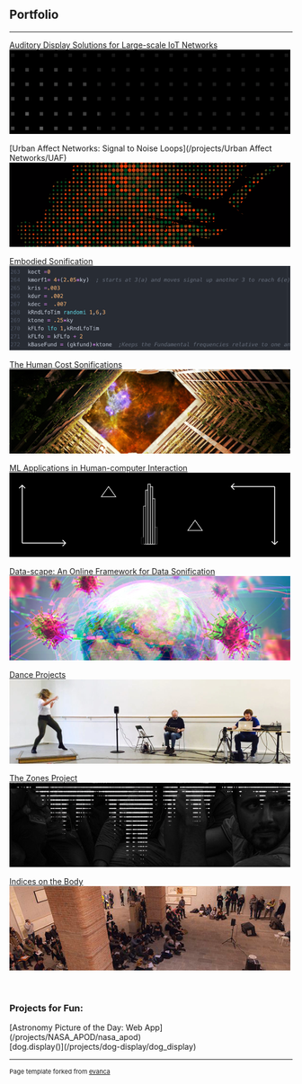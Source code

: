 ## Portfolio
<!-- //Use some ahref tags to make the images link across to the pages also -->

---

[Auditory Display Solutions for Large-scale IoT Networks](/projects/ad_iot/ad_iot)<br />
<a href="/projects/ad_iot/ad_iot">
<img src="images/tabs/ADIOTtab3.png?raw=true"/>
</a>

[Urban Affect Networks: Signal to Noise Loops](/projects/Urban Affect Networks/UAF)<br />
<a href="/projects/Urban Affect Networks/UAF">
<img src="images/tabs/DATAtab.png?raw=true"/>
</a>

[Embodied Sonification](/projects/embodied_sonification/embodied_sonification)<br />
<a href="/projects/embodied_sonification/embodied_sonification">
<img src="images/tabs/EStab.png?raw=true"/>
</a>

[The Human Cost Sonifications](/projects/human_cost/human_cost)<br />
<a href="/projects/https://www.stephenroddy.com/p/main.html">
<img src="images/tabs/HCtab.png?raw=true"/>
</a>

[ML Applications in Human-computer Interaction](/projects/ML_HCI/ML_HCI)<br />
<a href="/projects/ML_HCI/ML_HCI">
<img src="images/tabs/GEStab.png?raw=true"/>
</a>

[Data-scape: An Online Framework for Data Sonification](/projects/data-scape/data-scape)<br />
<a href="/projects/data-scape/data-scape">
<img src="images/tabs/dsTab2.png?raw=true"/>
</a>

[Dance Projects](/projects/dance/dance)<br />
<a href="/projects/dance/dance">
<img src="images/tabs/DANCEtab.png?raw=true"/>
</a>

[The Zones Project](/projects/zones/zones)<br />
<a href="/projects/zones/zones">
<img src="images/tabs/ZNStab.jpg?raw=true"/>
</a>

[Indices on the Body](/projects/indices/indices_audio)<br />
<a href="/projects/indices/indices_audio">
<img src="images/tabs/JLNtab.png?raw=true"/>
</a>

<br />

<h3>Projects for Fun: </h3>
[Astronomy Picture of the Day: Web App](/projects/NASA_APOD/nasa_apod)<br />
[dog.display()](/projects/dog-display/dog_display)<br />


---
<p style="font-size:11px">Page template forked from <a href="https://github.com/evanca/quick-portfolio">evanca</a></p>
<!-- Remove above link if you don't want to attibute -->

<!--
---
[Sound, Music & Audio Production](/projects/Music/music)
<img src="images/tabs/STRtab.png?raw=true"/>
-->
